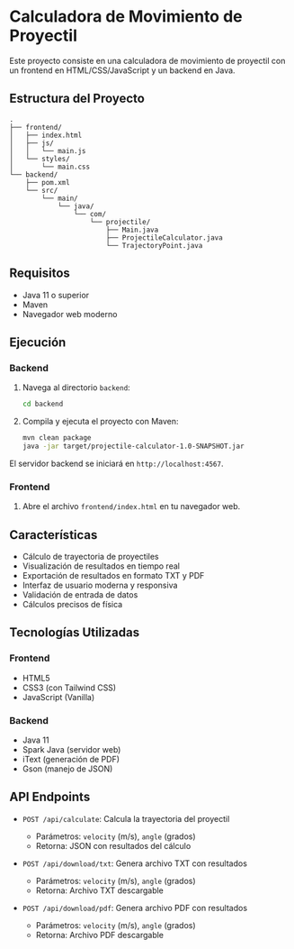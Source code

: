 # Calculadora de Movimiento de Proyectil

Este proyecto consiste en una calculadora de movimiento de proyectil con un frontend en HTML/CSS/JavaScript y un backend en Java.

## Estructura del Proyecto

```
.
├── frontend/
│   ├── index.html
│   ├── js/
│   │   └── main.js
│   └── styles/
│       └── main.css
└── backend/
    ├── pom.xml
    └── src/
        └── main/
            └── java/
                └── com/
                    └── projectile/
                        ├── Main.java
                        ├── ProjectileCalculator.java
                        └── TrajectoryPoint.java
```

## Requisitos

- Java 11 o superior
- Maven
- Navegador web moderno

## Ejecución

### Backend

1. Navega al directorio `backend`:
   ```bash
   cd backend
   ```

2. Compila y ejecuta el proyecto con Maven:
   ```bash
   mvn clean package
   java -jar target/projectile-calculator-1.0-SNAPSHOT.jar
   ```

El servidor backend se iniciará en `http://localhost:4567`.

### Frontend

1. Abre el archivo `frontend/index.html` en tu navegador web.

## Características

- Cálculo de trayectoria de proyectiles
- Visualización de resultados en tiempo real
- Exportación de resultados en formato TXT y PDF
- Interfaz de usuario moderna y responsiva
- Validación de entrada de datos
- Cálculos precisos de física

## Tecnologías Utilizadas

### Frontend
- HTML5
- CSS3 (con Tailwind CSS)
- JavaScript (Vanilla)

### Backend
- Java 11
- Spark Java (servidor web)
- iText (generación de PDF)
- Gson (manejo de JSON)

## API Endpoints

- `POST /api/calculate`: Calcula la trayectoria del proyectil
  - Parámetros: `velocity` (m/s), `angle` (grados)
  - Retorna: JSON con resultados del cálculo

- `POST /api/download/txt`: Genera archivo TXT con resultados
  - Parámetros: `velocity` (m/s), `angle` (grados)
  - Retorna: Archivo TXT descargable

- `POST /api/download/pdf`: Genera archivo PDF con resultados
  - Parámetros: `velocity` (m/s), `angle` (grados)
  - Retorna: Archivo PDF descargable 